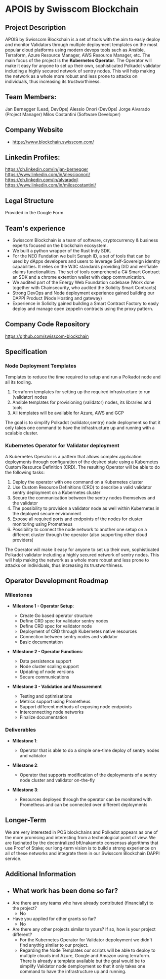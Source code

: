 # APOIS by Swisscom Blockchain

## Project Description

APOIS by Swisscom Blockchain is a set of tools with the aim to easly deploy and monitor Validators through multiple deployment templates on the most popular cloud platforms using modern devops tools such as Ansible, Terraform, Azure Resource Manager, AWS Resource Manager, etc.
The main focus of the project is the **Kubernetes Operator**. The Operator will make it easy for anyone to set up their own, sophisticated Polkadot validator including a highly secured network of sentry nodes.
This will help making the network as a whole more robust and less prone to attacks on individuals, thus increasing its trustworthiness.

## Team Members:

Jan Bernegger (Lead, DevOps)
Alessio Onori (DevOps)
Jorge Alvarado (Project Manager)
Milos Costantini (Software Developer)

## Company Website

- https://www.blockchain.swisscom.com/

## Linkedin Profiles:

https://ch.linkedin.com/in/jan-bernegger
https://www.linkedin.com/in/alessioonori/
https://ch.linkedin.com/in/alvaradojl
https://www.linkedin.com/in/miloscostantini/

## Legal Structure

Provided in the Google Form.

## Team's experience

- Swisscom Blockchain is a team of software, cryptocurrency & business experts focused on the blockchain ecosystem.
- We built a python wrapper of the Rust Indy SDK.
- For the NEO Fundation we built Seraph ID, a set of tools that can be used by dApps developers and users to leverage Self-Sovereign identity capabilities. It relies on the W3C standards providing DID and verifiable claims functionalities. The set of tools comprehend a C# Smart Contract an SDK and a chrome extention wallet with dapp communication.
- We audited part of the Energy Web Foundation codebase (Work done together with Chainsecurity, who audited the Solidity Smart Contracts)
- Strong DevOps and Node deployment experience gained building our DAPPI Product (Node Hosting and gateway)
- Experience in Solidity gained building a Smart Contract Factory to easly deploy and manage open zeppelin contracts using
  the proxy pattern.

## Company Code Repository

https://github.com/swisscom-blockchain

## Specification

### Node Deployment Templates

Templates to reduce the time required to setup and run a Polkadot node and all its tooling.

1. Terraform templates for setting up the required infrastructure to run (validator) nodes
2. Ansible templates for provisioning (validator) nodes, its libraries and tools
3. All templates will be available for Azure, AWS and GCP

The goal is to simplify Polkadot (validator,sentry) node deployment so that it only takes one command to have the infrastructure up and running with a scalable cluster.

### Kubernetes Operator for Validator deployment

A Kubernetes Operator is a pattern that allows complex application deployments through configuration of the desired state using a Kubernetes Custom Resource Definition (CRD).
The resulting Operator will be able to do the following tasks:

1. Deploy the operator with one command on a Kubernetes cluster
2. Use Custom Resource Definitions (CRD) to describe a valid validator sentry deployment on a Kubernetes cluster
3. Secure the communication between the sentry nodes themselves and the validator
4. The possibility to provision a validator node as well within Kubernetes in the deployed secure environment
5. Expose all required ports and endpoints of the nodes for cluster monitoring using Prometheus
6. Possibility to connect the node network to another one setup on a different cluster through the operator (also supporting other cloud providers)

The Operator will make it easy for anyone to set up their own, sophisticated Polkadot validator including a highly secured network of sentry nodes.
This will help making the network as a whole more robust and less prone to attacks on individuals, thus increasing its trustworthiness.

## Operator Development Roadmap

### Milestones

* **Milestone 1 - Operator Setup**:
  * Create Go based operator structure
  * Define CRD spec for validator sentry nodes
  * Define CRD spec for validator node
  * Deployment of CRD through Kubernetes native resources
  * Connection between sentry nodes and validator
  * Basic documentation

* **Milestone 2 - Operator Functions**:
  * Data persistence support
  * Node cluster scaling support
  * Updating of node versions
  * Secure communications

* **Milestone 3 - Validation and Measurement**
  * Testing and optimisations
  * Metrics support using Prometheus
  * Support different methods of exposing node endpoints
  * Interconnecting node networks
  * Finalize documentation

### Deliverables
* **Milestone 1**:
  * Operator that is able to do a simple one-time deploy of sentry nodes and validator

* **Milestone 2**:
  * Operator that supports modification of the deployments of a sentry node cluster and validator on-the-fly

* **Milestone 3**:
  * Resources deployed through the operator can be monitored with Prometheus and can be connected over different deployments
## Longer-Term

We are very interested in POS blockchains and Polkadot appears as one of the more promising and interesting from a technological point of view. We are facinated by the
decentralized bft/nakamoto consensus algorithms that use Proof of Stake; our long-term vision is to build a strong experience on all of these networks and integrate them in our Swisscom Blockchain DAPPI service.

## Additional Information

- ## What work has been done so far?
- Are there are any teams who have already contributed (financially) to the project?
  - No
- Have you applied for other grants so far?
  - No
- Are there any other projects similar to yours? If so, how is your project different?
  - For the Kubernetes Operator for Validator depoloyment we didn't find anythig similar to our project.
  - Regarding the Node Templates our scripts will be able to deploy to multiple clouds incl Azure, Google and Amazon using terraform. There is already a template available but the goal would be to simplify Validator node demployment so that it only takes one command to have the infrastructure up and running.
